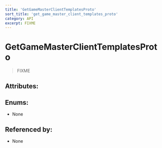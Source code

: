 ```yaml
---
title: 'GetGameMasterClientTemplatesProto'
sort_title: 'get_game_master_client_templates_proto'
category: API
excerpt: FIXME
---
```


# GetGameMasterClientTemplatesProto

> FIXME

## Attributes:


## Enums:

- None

## Referenced by:

- None
